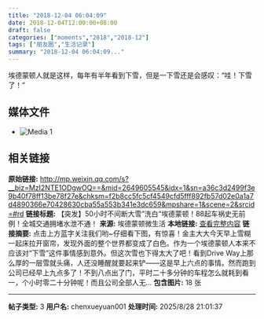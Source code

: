 ```yaml
---
title: "2018-12-04 06:04:09"
date: 2018-12-04T12:00:00+08:00
draft: false
categories: ["moments","2018","2018-12"]
tags: ["朋友圈","生活记录"]
summary: "2018-12-04 06:04:09..."
---
```


埃德蒙顿人就是这样，每年有半年看到下雪，但是一下雪还是会感叹：“哇！下雪了！”

## 媒体文件

- ![Media 1](/Moments/photos/2018-12-04/201812040604090.jpg)

## 相关链接

**原始链接:** http://mp.weixin.qq.com/s?__biz=MzI2NTE1ODgwOQ==&mid=2649605545&idx=1&sn=a36c3d2499f3e9b40f78ff13be78f27e&chksm=f2b8cc5fc5cf4549cfd5fff892fb57d02e0a1a7d4890366e70428630cba55a553b341e3dc659&mpshare=1&scene=2&srcid=#rd
**链接标题:** 【突发】50小时不间断大雪”洗白“埃德蒙顿！88起车祸史无前例！全城交通拥堵水泄不通！
**来源:** 埃德蒙顿微生活
**本地链接:** [查看完整内容](/link_content/2018/12/2018-12-04-2/link_content/)
**链接摘要:** 点击上方蓝字关注我们哟~仔细看下图，有惊喜！金主大大今天早上雪糊一起床拉开窗帘，发现外面的整个世界都变成了白色。作为一个埃德蒙顿人本来不应该对“下雪”这件事情感到意外。但这次雪也下得太大了吧！看到Drive Way上那么厚的一层雪就头痛，人还没睡醒就要起来铲——这是早上六点的事情。然而跑到公司已经早上九点多了！不到八点出了门，平时二十多分钟的车程怎么就耗到看一，个小时零二十分钟呢！而且公司全部人无...
**包含图片:** 18 张

---

**帖子类型:** 3
**用户名:** chenxueyuan001
**处理时间:** 2025/8/28 21:01:37